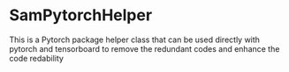 # SamPytorchHelper
This is a Pytorch package helper class that can be used directly with pytorch and tensorboard to remove the redundant codes and enhance the code redability 
